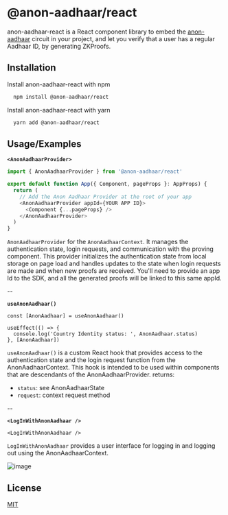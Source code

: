 # @anon-aadhaar/react

anon-aadhaar-react is a React component library to embed the [anon-aadhaar](https://github.com/privacy-scaling-explorations/anon-aadhaar) circuit in your project, and let you verify that a user has a regular Aadhaar ID, by generating ZKProofs.

## Installation

Install anon-aadhaar-react with npm

```bash
  npm install @anon-aadhaar/react
```

Install anon-aadhaar-react with yarn

```bash
  yarn add @anon-aadhaar/react
```

## Usage/Examples

**`<AnonAadhaarProvider>`**

```ts
import { AnonAadhaarProvider } from '@anon-aadhaar/react'

export default function App({ Component, pageProps }: AppProps) {
  return (
    // Add the Anon Aadhaar Provider at the root of your app
    <AnonAadhaarProvider appId={YOUR APP ID}>
      <Component {...pageProps} />
    </AnonAadhaarProvider>
  )
}
```

`AnonAadhaarProvider` for the `AnonAadhaarContext`. It manages the authentication state, login requests, and communication with the proving component. This provider initializes the authentication state from local storage on page load and handles updates to the state when login requests are made and when new proofs are received.
You'll need to provide an app Id to the SDK, and all the generated proofs will be linked to this same appId.

--

**`useAnonAadhaar()`**

```tsx
const [AnonAadhaar] = useAnonAadhaar()

useEffect(() => {
  console.log('Country Identity status: ', AnonAadhaar.status)
}, [AnonAadhaar])
```

`useAnonAadhaar()` is a custom React hook that provides access to the authentication state and the login request function from the AnonAadhaarContext. This hook is intended to be used within components that are descendants of the AnonAadhaarProvider.
returns:

- `status`: see AnonAadhaarState
- `request`: context request method

--

**`<LogInWithAnonAadhaar />`**

```tsx
<LogInWithAnonAadhaar />
```

`LogInWithAnonAadhaar` provides a user interface for logging in and logging out using the AnonAadhaarContext.

![image](https://github.com/Meyanis95/anon-aadhaar-react/assets/67648863/2a67ba43-8538-44c3-9314-da74ee455f68)

## License

[MIT](https://choosealicense.com/licenses/mit/)
